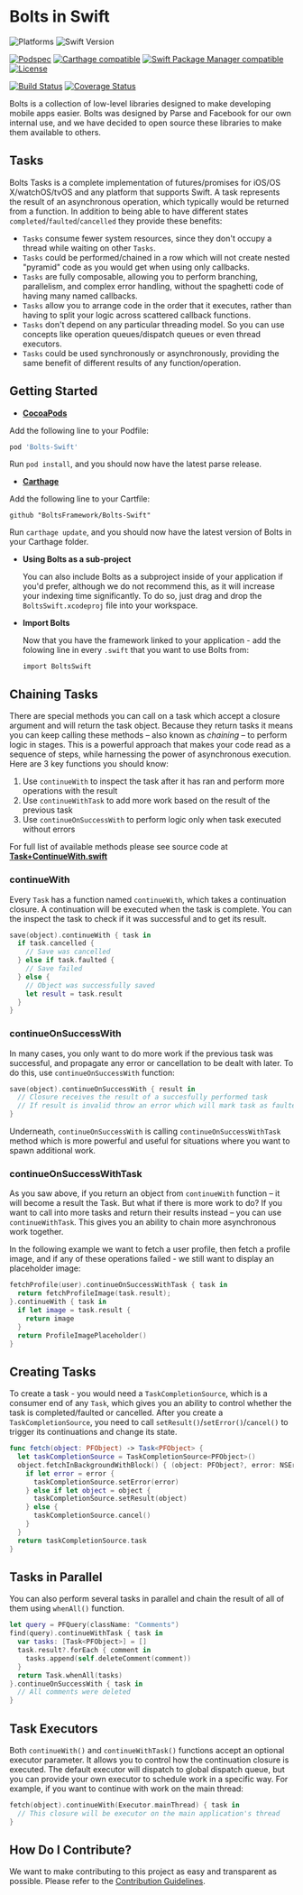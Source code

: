 # Bolts in Swift

![Platforms][platforms-svg]
![Swift Version][swift-version-svg]

[![Podspec][podspec-svg]][podspec-link]
[![Carthage compatible][carthage-svg]](carthage-link)
[![Swift Package Manager compatible](swiftpm-svg)](swiftpm-link)
[![License][license-svg]][license-link]

[![Build Status][build-status-svg]][build-status-link]
[![Coverage Status][coverage-status-svg]][coverage-status-link]

Bolts is a collection of low-level libraries designed to make developing mobile apps easier. Bolts was designed by Parse and Facebook for our own internal use, and we have decided to open source these libraries to make them available to others.

## Tasks

Bolts Tasks is a complete implementation of futures/promises for iOS/OS X/watchOS/tvOS and any platform that supports Swift.
A task represents the result of an asynchronous operation, which typically would be returned from a function.
In addition to being able to have different states `completed`/`faulted`/`cancelled` they provide these benefits:

- `Tasks` consume fewer system resources, since they don't occupy a thread while waiting on other `Tasks`.
- `Tasks` could be performed/chained in a row which will not create nested "pyramid" code as you would get when using only callbacks.
- `Tasks` are fully composable, allowing you to perform branching, parallelism, and complex error handling, without the spaghetti code of having many named callbacks.
- `Tasks` allow you to arrange code in the order that it executes, rather than having to split your logic across scattered callback functions.
- `Tasks` don't depend on any particular threading model. So you can use concepts like operation queues/dispatch queues or even thread executors.
- `Tasks` could be used synchronously or asynchronously, providing the same benefit of different results of any function/operation.

## Getting Started

- **[CocoaPods](https://cocoapods.org)**

 Add the following line to your Podfile:

 ```ruby
 pod 'Bolts-Swift'
 ```

 Run `pod install`, and you should now have the latest parse release.

- **[Carthage](https://github.com/carthage/carthage)**

 Add the following line to your Cartfile:

 ```
 github "BoltsFramework/Bolts-Swift"
 ```

 Run `carthage update`, and you should now have the latest version of Bolts in your Carthage folder.

- **Using Bolts as a sub-project**

  You can also include Bolts as a subproject inside of your application if you'd prefer, although we do not recommend this, as it will increase your indexing time significantly. To do so, just drag and drop the `BoltsSwift.xcodeproj` file into your workspace.

- **Import Bolts**

  Now that you have the framework linked to your application - add the folowing line in every `.swift` that you want to use Bolts from:

  ```
  import BoltsSwift
  ```

## Chaining Tasks

There are special methods you can call on a task which accept a closure argument and will return the task object. Because they return tasks it means you can keep calling these methods – also known as _chaining_ – to perform logic in stages. This is a powerful approach that makes your code read as a sequence of steps, while harnessing the power of asynchronous execution. Here are 3 key functions you should know:

1. Use `continueWith` to inspect the task after it has ran and perform more operations with the result
1. Use `continueWithTask` to add more work based on the result of the previous task
1. Use `continueOnSuccessWith` to perform logic only when task executed without errors

For full list of available methods please see source code at **[Task+ContinueWith.swift][continueWith-source]**

### continueWith

Every `Task` has a function named `continueWith`, which takes a continuation closure. A continuation will be executed when the task is complete. You can the inspect the task to check if it was successful and to get its result.

```swift
save(object).continueWith { task in
  if task.cancelled {
    // Save was cancelled
  } else if task.faulted {
    // Save failed
  } else {
    // Object was successfully saved
    let result = task.result
  }
}
```

### continueOnSuccessWith

In many cases, you only want to do more work if the previous task was successful, and propagate any error or cancellation to be dealt with later. To do this, use `continueOnSuccessWith` function:

```swift
save(object).continueOnSuccessWith { result in
  // Closure receives the result of a succesfully performed task
  // If result is invalid throw an error which will mark task as faulted
}
```

Underneath, `continueOnSuccessWith` is calling `continueOnSuccessWithTask` method which is more powerful and useful for situations where you want to spawn additional work.

### continueOnSuccessWithTask

As you saw above, if you return an object from `continueWith` function – it will become a result the Task. But what if there is more work to do? If you want to call into more tasks and return their results instead – you can use `continueWithTask`. This gives you an ability to chain more asynchronous work together.

In the following example we want to fetch a user profile, then fetch a profile image, and if any of these operations failed - we still want to display an placeholder image:

```swift
fetchProfile(user).continueOnSuccessWithTask { task in
  return fetchProfileImage(task.result);
}.continueWith { task in
  if let image = task.result {
    return image
  }
  return ProfileImagePlaceholder()
}
```

## Creating Tasks

To create a task - you would need a `TaskCompletionSource`, which is a consumer end of any `Task`, which gives you an ability to control whether the task is completed/faulted or cancelled.
After you create a `TaskCompletionSource`, you need to call `setResult()`/`setError()`/`cancel()` to trigger its continuations and change its state.

```swift
func fetch(object: PFObject) -> Task<PFObject> {
  let taskCompletionSource = TaskCompletionSource<PFObject>()
  object.fetchInBackgroundWithBlock() { (object: PFObject?, error: NSError?) in
    if let error = error {
      taskCompletionSource.setError(error)
    } else if let object = object {
      taskCompletionSource.setResult(object)
    } else {
      taskCompletionSource.cancel()
    }
  }
  return taskCompletionSource.task
}
```

## Tasks in Parallel

You can also perform several tasks in parallel and chain the result of all of them using `whenAll()` function.

```swift
let query = PFQuery(className: "Comments")
find(query).continueWithTask { task in
  var tasks: [Task<PFObject>] = []
  task.result?.forEach { comment in
    tasks.append(self.deleteComment(comment))
  }
  return Task.whenAll(tasks)
}.continueOnSuccessWith { task in
  // All comments were deleted
}
```

## Task Executors

Both `continueWith()` and `continueWithTask()` functions accept an optional executor parameter. It allows you to control how the continuation closure is executed.
The default executor will dispatch to global dispatch queue, but you can provide your own executor to schedule work in a specific way.
For example, if you want to continue with work on the main thread:

```swift
fetch(object).continueWith(Executor.mainThread) { task in
  // This closure will be executor on the main application's thread
}
```

## How Do I Contribute?

We want to make contributing to this project as easy and transparent as possible. Please refer to the [Contribution Guidelines][contributing].

 [releases]: https://github.com/BoltsFramework/Bolts-Swift/releases
 [contributing]: https://github.com/BoltsFramework/Bolts-Swift/blob/master/CONTRIBUTING.md

 [build-status-svg]: https://img.shields.io/travis/BoltsFramework/Bolts-Swift/master.svg
 [build-status-link]: https://travis-ci.org/BoltsFramework/Bolts-Swift/branches

 [coverage-status-svg]: https://img.shields.io/codecov/c/github/BoltsFramework/Bolts-Swift/master.svg
 [coverage-status-link]: https://codecov.io/github/BoltsFramework/Bolts-Swift?branch=master

 [license-svg]: https://img.shields.io/badge/license-BSD-lightgrey.svg
 [license-link]: https://github.com/BoltsFramework/Bolts-Swift/blob/master/LICENSE

 [podspec-svg]: https://img.shields.io/cocoapods/v/Bolts-Swift.svg
 [podspec-link]: https://cocoapods.org/pods/Bolts-Swift

 [carthage-svg]: https://img.shields.io/badge/Carthage-compatible-4BC51D.svg?style=flat
 [carthage-link]: https://github.com/carthage/carthage

 [swiftpm-svg]: https://img.shields.io/badge/Swift%20Package%20Manager-compatible-brightgreen.svg?style=flat
 [swiftpm-link]: https://github.com/apple/swift-package-manager

 [platforms-svg]: http://img.shields.io/cocoapods/p/Bolts-Swift.svg?style=flat
 [swift-version-svg]: https://img.shields.io/badge/Swift-5-orange.svg

 [continueWith-source]: https://github.com/BoltsFramework/Bolts-Swift/blob/master/Sources/BoltsSwift/Task%2BContinueWith.swift

